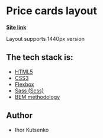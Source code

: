 # Price cards layout


**[Site link](https://iniacor.github.io/Price-cards-layout/)**

<p>Layout supports 1440px version</p>

## The tech stack is:

- [HTML5](https://en.wikipedia.org/wiki/HTML5)
- [CSS3](https://en.wikipedia.org/wiki/CSS)
- [Flexbox](https://en.wikipedia.org/wiki/CSS_Flexible_Box_Layout)
- [Sass (Scss)](https://sass-lang.com/)
- [BEM methodology](https://en.bem.info/methodology/)

## Author
- Ihor Kutsenko
